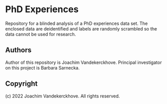 # PhD Experiences

Repository for a blinded analysis of a PhD experiences data set.
The enclosed data are deidentified and labels are randomly scrambled so the data cannot be used for research.


## Authors

Author of this repository is Joachim Vandekerckhove.
Principal investigator on this project is Barbara Sarnecka.


## Copyright

(c) 2022 Joachim Vandekerckhove.  All rights reserved.
